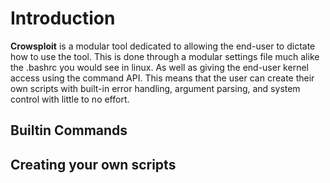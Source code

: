 # Introduction

**Crowsploit** is a modular tool dedicated to allowing the end-user to dictate how to use the tool. This is done through a modular settings file much alike the .bashrc you would see in linux. As well as giving the end-user kernel access using the command API.
This means that the user can create their own scripts with built-in error handling, argument parsing, and system control with little to no effort.

## Builtin Commands



## Creating your own scripts

